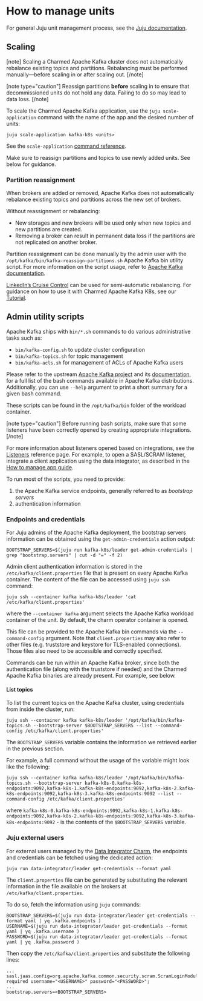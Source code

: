 # How to manage units

For general Juju unit management process, see the [Juju documentation](https://juju.is/docs/juju/manage-units).

## Scaling

[note]
Scaling a Charmed Apache Kafka cluster does not automatically rebalance existing topics and partitions. Rebalancing must be performed manually—before scaling in or after scaling out.
[/note]

[note type="caution"]
Reassign partitions **before** scaling in to ensure that decommissioned units do not hold any data. Failing to do so may lead to data loss.
[/note]

To scale the Charmed Apache Kafka application, use the `juju scale-application` command with the name of the app and the desired number of units:

```shell
juju scale-application kafka-k8s <units>
```

See the `scale-application` [command reference](https://documentation.ubuntu.com/juju/latest/reference/juju-cli/list-of-juju-cli-commands/scale-application/index.html).

Make sure to reassign partitions and topics to use newly added units. See below for guidance.

### Partition reassignment

When brokers are added or removed, Apache Kafka does not automatically rebalance existing topics and partitions across the new set of brokers.

Without reassignment or rebalancing:

* New storages and new brokers will be used only when new topics and new partitions are created. 
* Removing a broker can result in permanent data loss if the partitions are not replicated on another broker.

Partition reassignment can be done manually by the admin user with the `/opt/kafka/bin/kafka-reassign-partitions.sh` Apache Kafka bin utility script. 
For more information on the script usage, refer to [Apache Kafka documentation](https://kafka.apache.org/documentation/#basic_ops_partitionassignment). 

[LinkedIn’s Cruise Control](https://github.com/linkedin/cruise-control) can be used for semi-automatic rebalancing. For guidance on how to use it with Charmed Apache Kafka K8s, see our [Tutorial](/t/15402).

## Admin utility scripts

Apache Kafka ships with `bin/*.sh` commands to do various administrative tasks such as:

* `bin/kafka-config.sh` to update cluster configuration
* `bin/kafka-topics.sh` for topic management
* `bin/kafka-acls.sh` for management of ACLs of Apache Kafka users

Please refer to the upstream [Apache Kafka project](https://github.com/apache/kafka/tree/trunk/bin) and its [documentation](https://kafka.apache.org/documentation/#basic_ops), 
for a full list of the bash commands available in Apache Kafka distributions. 
Additionally, you can 
use `--help` argument to print a short summary for a given bash command. 

These scripts can be found in the `/opt/kafka/bin` folder of the workload container.

[note type="caution"]
Before running bash scripts, make sure that some listeners have been correctly 
opened by creating appropriate integrations. 
[/note]

For more information about listeners opened based on integrations, see the [Listeners](/t/charmed-kafka-k8s-documentation-reference-listeners/13270) reference page. 
For example, to open a SASL/SCRAM listener, integrate a client application using the data integrator, as described in the [How to manage app guide](/t/charmed-kafka-k8s-how-to-manage-app/10293).

To run most of the scripts, you need to provide:

1. the Apache Kafka service endpoints, generally referred to as *bootstrap servers* 
2. authentication information 

### Endpoints and credentials

For Juju admins of the Apache Kafka deployment, the bootstrap servers information can 
be obtained using the `get-admin-credentials` action output:

```
BOOTSTRAP_SERVERS=$(juju run kafka-k8s/leader get-admin-credentials | grep "bootstrap.servers" | cut -d "=" -f 2)
```

Admin client authentication information is stored in the `/etc/kafka/client.properties` file that is present on every Apache Kafka container. 
The content of the file can be accessed using `juju ssh` command:

```
juju ssh --container kafka kafka-k8s/leader 'cat /etc/kafka/client.properties'
```

where the `--container kafka` argument selects the Apache Kafka workload container of the unit. By default, the charm operator container is opened.

This file can be provided to the Apache Kafka bin commands via the `--command-config`
argument. Note that `client.properties` may also refer to other files (e.g. truststore and keystore for TLS-enabled connections). 
Those files also need to be accessible and correctly specified. 

Commands can be run within an Apache Kafka broker, since both the authentication 
file (along with the truststore if needed) and the Charmed Apache Kafka binaries are 
already present. For example, see below.

#### List topics

To list the current topics on the Apache Kafka cluster, using credentials from inside the cluster, run:

```shell
juju ssh --container kafka kafka-k8s/leader '/opt/kafka/bin/kafka-topics.sh --bootstrap-server $BOOTSTRAP_SERVERS --list --command-config /etc/kafka/client.properties'
```

The `BOOTSTRAP_SERVERS` variable contains the information we retrieved earlier in the previous section.

For example, a full command without the usage of the variable might look like the following:

```shell
juju ssh --container kafka kafka-k8s/leader '/opt/kafka/bin/kafka-topics.sh --bootstrap-server kafka-k8s-0.kafka-k8s-endpoints:9092,kafka-k8s-1.kafka-k8s-endpoints:9092,kafka-k8s-2.kafka-k8s-endpoints:9092,kafka-k8s-3.kafka-k8s-endpoints:9092 --list --command-config /etc/kafka/client.properties'
```

where `kafka-k8s-0.kafka-k8s-endpoints:9092,kafka-k8s-1.kafka-k8s-endpoints:9092,kafka-k8s-2.kafka-k8s-endpoints:9092,kafka-k8s-3.kafka-k8s-endpoints:9092` - is the contents of the `$BOOTSTRAP_SERVERS` variable.

### Juju external users

For external users managed by the  [Data Integrator Charm](https://charmhub.io/data-integrator), the endpoints and credentials can be fetched using the dedicated action:

```shell
juju run data-integrator/leader get-credentials --format yaml
```

The `client.properties` file can be generated by substituting the relevant information in the 
file available on the brokers at `/etc/kafka/client.properties`.

To do so, fetch the information using `juju` commands:

```
BOOTSTRAP_SERVERS=$(juju run data-integrator/leader get-credentials --format yaml | yq .kafka.endpoints )
USERNAME=$(juju run data-integrator/leader get-credentials --format yaml | yq .kafka.username )
PASSWORD=$(juju run data-integrator/leader get-credentials --format yaml | yq .kafka.password )
```

Then copy the `/etc/kafka/client.properties` and substitute the following lines:

```
...
sasl.jaas.config=org.apache.kafka.common.security.scram.ScramLoginModule required username="<USERNAME>" password="<PASSWORD>";
...
bootstrap.servers=<BOOTSTRAP_SERVERS>
```